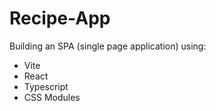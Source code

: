 # Recipe-App

Building an SPA (single page application) using: 
- Vite
- React
- Typescript
- CSS Modules

